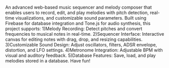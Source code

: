 An advanced web-based music sequencer and melody composer that enables users to record, edit, and play melodies with pitch detection, real-time visualizations, and customizable sound parameters. Built using Firebase for database integration and Tone.js for audio synthesis, this project supports:
  1)Melody Recording: Detect pitches and convert frequencies to musical notes in real-time.
  2)Sequencer Interface: Interactive canvas for editing notes with drag, drop, and resizing capabilities.
  3)Customizable Sound Design: Adjust oscillators, filters, ADSR envelope, distortion, and LFO settings.
  4)Metronome Integration: Adjustable BPM with visual and auditory feedback.
  5)Database Features: Save, load, and play melodies stored in a database.
Have fun!
